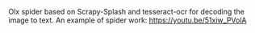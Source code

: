 Olx spider based on Scrapy-Splash and tesseract-ocr for decoding the image to text. 
An example of spider work: https://youtu.be/51xiw_PVolA

